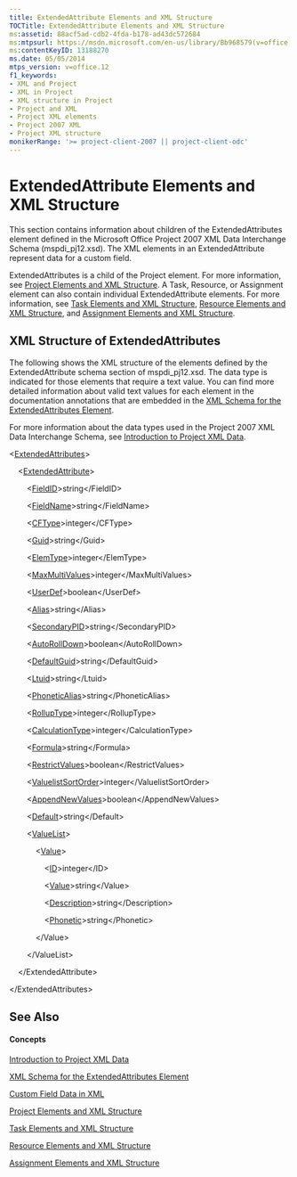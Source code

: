 ```yaml
---
title: ExtendedAttribute Elements and XML Structure
TOCTitle: ExtendedAttribute Elements and XML Structure
ms:assetid: 88acf5ad-cdb2-4fda-b178-ad43dc572684
ms:mtpsurl: https://msdn.microsoft.com/en-us/library/Bb968579(v=office.12)
ms:contentKeyID: 13188270
ms.date: 05/05/2014
mtps_version: v=office.12
f1_keywords:
- XML and Project
- XML in Project
- XML structure in Project
- Project and XML
- Project XML elements
- Project 2007 XML
- Project XML structure
monikerRange: '>= project-client-2007 || project-client-odc'
---
```


# ExtendedAttribute Elements and XML Structure




This section contains information about children of the ExtendedAttributes element defined in the Microsoft Office Project 2007 XML Data Interchange Schema (mspdi\_pj12.xsd). The XML elements in an ExtendedAttribute represent data for a custom field.

ExtendedAttributes is a child of the Project element. For more information, see [Project Elements and XML Structure](project-elements-and-xml-structure.md). A Task, Resource, or Assignment element can also contain individual ExtendedAttribute elements. For more information, see [Task Elements and XML Structure](task-elements-and-xml-structure.md), [Resource Elements and XML Structure](resource-elements-and-xml-structure.md), and [Assignment Elements and XML Structure](assignment-elements-and-xml-structure.md).

## XML Structure of ExtendedAttributes

The following shows the XML structure of the elements defined by the ExtendedAttribute schema section of mspdi\_pj12.xsd. The data type is indicated for those elements that require a text value. You can find more detailed information about valid text values for each element in the documentation annotations that are embedded in the [XML Schema for the ExtendedAttributes Element](xml-schema-for-the-extendedattributes-element.md).

For more information about the data types used in the Project 2007 XML Data Interchange Schema, see [Introduction to Project XML Data](introduction-to-project-xml-data.md).

\<[ExtendedAttributes](extendedattributes-element.md)\>

    \<[ExtendedAttribute](extendedattribute-element.md)\>

        \<[FieldID](fieldid-element.md)\>string\</FieldID\>

        \<[FieldName](fieldname-element.md)\>string\</FieldName\>

        \<[CFType](cftype-element.md)\>integer\</CFType\>

        \<[Guid](guid-element-multiple-parents.md)\>string\</Guid\>

        \<[ElemType](elemtype-element.md)\>integer\</ElemType\>

        \<[MaxMultiValues](maxmultivalues-element.md)\>integer\</MaxMultiValues\>

        \<[UserDef](userdef-element.md)\>boolean\</UserDef\>

        \<[Alias](alias-element.md)\>string\</Alias\>

        \<[SecondaryPID](secondarypid-element.md)\>string\</SecondaryPID\>

        \<[AutoRollDown](autorolldown-element.md)\>boolean\</AutoRollDown\>

        \<[DefaultGuid](defaultguid-element.md)\>string\</DefaultGuid\>

        \<[Ltuid](ltuid-element.md)\>string\</Ltuid\>

        \<[PhoneticAlias](phoneticalias-element.md)\>string\</PhoneticAlias\>

        \<[RollupType](rolluptype-element.md)\>integer\</RollupType\>

        \<[CalculationType](calculationtype-element.md)\>integer\</CalculationType\>

        \<[Formula](formula-element.md)\>string\</Formula\>

        \<[RestrictValues](restrictvalues-element.md)\>boolean\</RestrictValues\>

        \<[ValuelistSortOrder](valuelistsortorder-element.md)\>integer\</ValuelistSortOrder\>

        \<[AppendNewValues](appendnewvalues-element.md)\>boolean\</AppendNewValues\>

        \<[Default](default-element-extendedattribute.md)\>string\</Default\>

        \<[ValueList](valuelist-element.md)\>

            \<[Value](value-element.md)\>

                \<[ID](id-element.md)\>integer\</ID\>

                \<[Value](value-element.md)\>string\</Value\>

                \<[Description](description-element.md)\>string\</Description\>

                \<[Phonetic](phonetic-element.md)\>string\</Phonetic\>

            \</Value\>

        \</ValueList\>

    \</ExtendedAttribute\>

\</ExtendedAttributes\>

## See Also

#### Concepts

[Introduction to Project XML Data](introduction-to-project-xml-data.md)

[XML Schema for the ExtendedAttributes Element](xml-schema-for-the-extendedattributes-element.md)

[Custom Field Data in XML](custom-field-data-in-xml.md)

[Project Elements and XML Structure](project-elements-and-xml-structure.md)

[Task Elements and XML Structure](task-elements-and-xml-structure.md)

[Resource Elements and XML Structure](resource-elements-and-xml-structure.md)

[Assignment Elements and XML Structure](assignment-elements-and-xml-structure.md)

